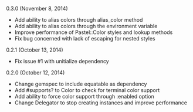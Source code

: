 0.3.0 (November 8, 2014)

* Add ability to alias colors through alias_color method
* Add ability to alias colors through the environment variable
* Improve performance of Pastel::Color styles and lookup methods
* Fix bug concerned with lack of escaping for nested styles

0.2.1 (October 13, 2014)

* Fix issue #1 with unitialize dependency

0.2.0 (October 12, 2014)

* Change gemspec to include equatable as dependency
* Add #supports? to Color to check for terminal color support
* Add ability to force color support through :enabled option
* Change Delegator to stop creating instances and improve performance
